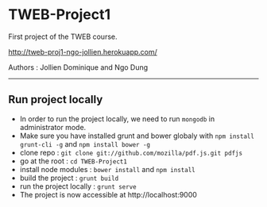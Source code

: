 TWEB-Project1
=============

First project of the TWEB course.

http://tweb-proj1-ngo-jollien.herokuapp.com/

Authors : Jollien Dominique and Ngo Dung

---

Run project locally
----
- In order to run the project locally, we need to run `mongodb` in administrator mode.
- Make sure you have installed grunt and bower globaly with `npm install grunt-cli -g` and `npm install bower -g`
- clone repo : `git clone git://github.com/mozilla/pdf.js.git pdfjs`
- go at the root : `cd TWEB-Project1`
- install node modules : `bower install` and `npm install`
- build the project : `grunt build`
- run the project locally : `grunt serve`
- The project is now accessible at http://localhost:9000
